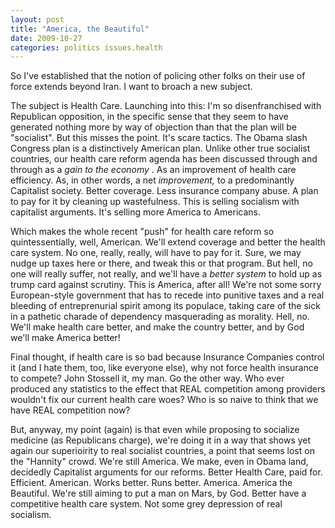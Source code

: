```yaml
---
layout: post
title: "America, the Beautiful"
date: 2009-10-27
categories: politics issues.health
---
```


So I've established that the notion of policing other folks on their use of
force extends beyond Iran. I want to broach a new subject.

The subject is Health Care. Launching into this: I'm so disenfranchised with
Republican opposition, in the specific sense that they seem to have generated
nothing more by way of objection than that the plan will be "socialist". But
this misses the point. It's scare tactics. The Obama slash Congress plan is a
distinctively American plan. Unlike other true socialist countries, our health
care reform agenda has been discussed through and through as a _gain to the
economy_ . As an improvement of health care efficiency. As, in other words, a
net _improvement,_ to a predominantly Capitalist society. Better coverage.
Less insurance company abuse. A plan to pay for it by cleaning up wastefulness.
This is selling socialism with capitalist arguments. It's selling more America
to Americans.

Which makes the whole recent "push" for health care reform so quintessentially,
well, American. We'll extend coverage and better the health care system. No one,
really, really, will have to pay for it. Sure, we may nudge up taxes here or
there, and tweak this or that program. But hell, no one will really suffer, not
really, and we'll have a _better system_ to hold up as trump card against
scrutiny. This is America, after all! We're not some sorry European-style
government that has to recede into punitive taxes and a real bleeding of
entreprenurial spirit among its populace, taking care of the sick in a pathetic
charade of dependency masquerading as morality. Hell, no. We'll make health care
better, and make the country better, and by God we'll make America better!

Final thought, if health care is so bad because Insurance Companies control it
(and I hate them, too, like everyone else), why not force health insurance to
compete? John Stossell it, my man. Go the other way. Who ever produced any
statistics to the effect that REAL competition among providers wouldn't fix our
current health care woes? Who is so naive to think that we have REAL competition
now?

But, anyway, my point (again) is that even while proposing to socialize medicine
(as Republicans charge), we're doing it in a way that shows yet again our
superioirity to real socialist countries, a point that seems lost on the
"Hannity" crowd. We're still America. We make, even in Obama land, decidedly
Capitalist arguments for our reforms. Better Health Care, paid for. Efficient.
American. Works better. Runs better. America. America the Beautiful. We're
still aiming to put a man on Mars, by God. Better have a competitive health
care system. Not some grey depression of real
socialism.